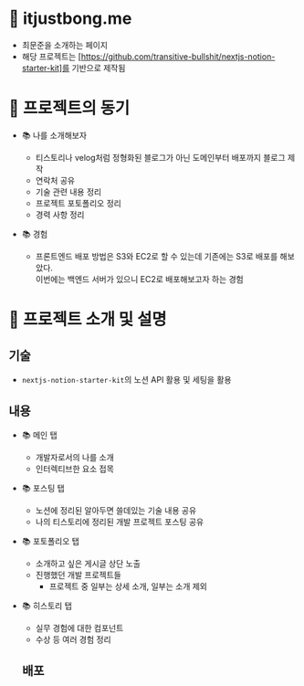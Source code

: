 # 📌 itjustbong.me

- 최문준을 소개하는 페이지
- 해당 프로젝트는 [https://github.com/transitive-bullshit/nextjs-notion-starter-kit]를 기반으로 제작됨

# 📌 프로젝트의 동기

- 📚 나를 소개해보자
  - 티스토리나 velog처럼 정형화된 블로그가 아닌 도메인부터 배포까지 블로그 제작
  - 연락처 공유
  - 기술 관련 내용 정리
  - 프로젝트 포토폴리오 정리
  - 경력 사항 정리

- 📚 경험
  - 프론트엔드 배포 방법은 S3와 EC2로 할 수 있는데 기존에는 S3로 배포를 해보았다.<br/>
  이번에는 백엔드 서버가 있으니 EC2로 배포해보고자 하는 경험

# 📌 프로젝트 소개 및 설명

## 기술

- `nextjs-notion-starter-kit`의 노션 API 활용 및 세팅을 활용

## 내용

- 📚 메인 탭
  - 개발자로서의 나를 소개
  - 인터렉티브한 요소 접목
- 📚 포스팅 탭
  - 노션에 정리된 알아두면 쓸데있는 기술 내용 공유
  - 나의 티스토리에 정리된 개발 프로젝트 포스팅 공유
- 📚 포토폴리오 탭
  - 소개하고 싶은 게시글 상단 노출
  - 진행했던 개발 프로젝트들
    - 프로젝트 중 일부는 상세 소개, 일부는 소개 제외
- 📚 히스토리 탭
  - 실무 경험에 대한 컴포넌트
  - 수상 등 여러 경험 정리
  
  ## 배포
 
